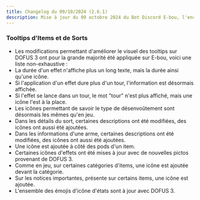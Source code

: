 ```yaml
---
title: Changelog du 09/10/2024 (2.6.1)
description: Mise à jour du 09 octobre 2024 du Bot Discord E-bou, l'encyclopédie DOFUS la plus complète sur Discord.
---
```


### Tooltips d'Items et de Sorts
- Les modifications permettant d'améliorer le visuel des tooltips sur DOFUS 3 ont pour la grande majorité été appliquée sur E-bou, voici une liste non-exhaustive :
 - La durée d'un effet n'affiche plus un long texte, mais la durée ainsi qu'une icône.
 - Si l'application d'un effet dure plus d'un tour, l'information est désormais affichée.
 - Si l'effet se lance dans un tour, le mot "tour" n'est plus affiché, mais une icône l'est à la place.
 - Les icônes permettant de savoir le type de désenvoûtement sont désormais les mêmes qu'en jeu.
 - Dans les détails du sort, certaines descriptions ont été modifiées, des icônes ont aussi été ajoutées.
 - Dans les informations d'une arme, certaines descriptions ont été modifiées, des icônes ont aussi été ajoutées.
 - Une icône est ajoutée à côté des pods d'un item.
 - Certaines icônes d'effets ont été mises à jour avec de nouvelles pictos provenant de DOFUS 3.
 - Comme en jeu, sur certaines catégories d'items, une icône est ajoutée devant la catégorie.
 - Sur les notices importantes, présente sur certains items, une icône est ajoutée.
- L'ensemble des émojis d'icône d'états sont à jour avec DOFUS 3.
